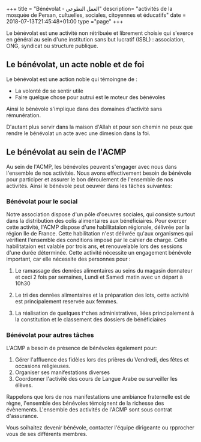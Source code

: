 +++
title = "Bénévolat - العمل التطوعي"
description= "activités de la mosquée de Persan, cultuelles, sociales, citoyennes et éducatifs"
date = 2018-07-13T21:45:48+01:00
type ="page"
+++

Le bénévolat est une activité non rétribuée et librement choisie qui s'exerce en
général au sein d'une institution sans but lucratif (ISBL) : association, ONG,
syndicat ou structure publique.

## Le bénévolat, un acte noble et de foi

Le bénévolat est une action noble qui témoingne de :

* La volonté de se sentir utile
* Faire quelque chose pour autrui est le moteur des bénévoles

Ainsi le bénévole s'implique dans des domaines d'activité sans rémunération.

D'autant plus servir dans la maison d'Allah et pour son chemin ne peux que
rendre le bénévolat un acte avec une dimesion dans la foi.

## Le bénévolat au sein de l'ACMP

Au sein de l'ACMP, les bénévoles peuvent s'engager avec nous dans l'ensemble de
nos activités. Nous avons effectivement besoin de bénévole pour participer et
assurer le bon déroulement de l'ensemble de nos activités. Ainsi le bénévole
peut oeuvrer dans les tâches suivantes:

### Bénévolat pour le social

Notre association dispose d'un pôle d'oeuvres sociales, qui consiste surtout
dans la distribution des colis alimentaires aux bénéficiaires. Pour exercer
cette activité, l'ACMP dispose d'une habilitataion régionale, délivrée par la
région Ile de France. Cette habilitation n'est délivrée qu'aux organismes qui
vérifient l'ensemble des conditions imposé par le cahier de charge. Cette
habilitataion est valable por trois ans, et renouvelable lors des sessions d'une
durée déterminée.  Cette activité nécessite un engagement bénévole important,
car elle nécessite des personnes pour :

1. Le ramassage des denrées alimentaires au seins du magasin donnateur et ceci 2
fois par semaines, Lundi et Samedi matin avec un départ à 10h30

2. Le tri des denrées alimentaires et la préparation des lots, cette activité
est principalement reservée aux femmes.

3. La réalisation de quelques t^ches administratives, liées principalement à la
constitution et le classement des dossiers de bénéficiaires

### Bénévolat pour autres tâches

L'ACMP a besoin de présence de bénévoles également pour:

1. Gérer l'affluence des fidèles lors des prières du Vendredi, des fêtes et occasions religieuses.
2. Organiser ses manifestations diverses
3. Coordonner l'activité des cours de Langue Arabe ou surveiller les élèves.

Rappelons que lors de nos manifestations une ambiance fraternelle est de règne,
l'ensemble des bénévoles témoignent de la richesse des évènements. L'ensemble
des activités de l'ACMP sont sous contrat d'assurance.

Vous soihaitez devenir bénévole, contacter l'équipe dirigeante ou rpprocher vous
de ses différents membres.
